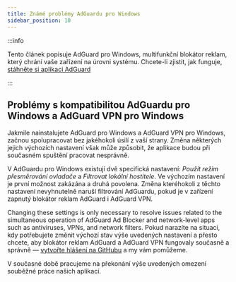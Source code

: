 ```yaml
---
title: Známé problémy AdGuardu pro Windows
sidebar_position: 10
---
```


:::info

Tento článek popisuje AdGuard pro Windows, multifunkční blokátor reklam, který chrání vaše zařízení na úrovni systému. Chcete-li zjistit, jak funguje, [stáhněte si aplikaci AdGuard](https://agrd.io/download-kb-adblock)

:::

## Problémy s kompatibilitou AdGuardu pro Windows a AdGuard VPN pro Windows

Jakmile nainstalujete AdGuard pro Windows a AdGuard VPN pro Windows, začnou spolupracovat bez jakéhokoli úsilí z vaší strany. Změna některých jejich výchozích nastavení však může způsobit, že aplikace budou při současném spuštění pracovat nesprávně.

V AdGuardu pro Windows existují dvě specifická nastavení: *Použít režim přesměrování ovladače* a *Filtrovat lokální hostitele*. Ve výchozím nastavení je první možnost zakázána a druhá povolena. Změna kteréhokoli z těchto nastavení nevyhnutelně naruší filtrování AdGuardu, pokud je v zařízení zapnutý blokátor reklam AdGuard i AdGuard VPN.

Changing these settings is only necessary to resolve issues related to the simultaneous operation of AdGuard Ad Blocker and network-level apps such as antiviruses, VPNs, and network filters. Pokud narazíte na situaci, kdy potřebujete změnit výchozí stav výše uvedených nastavení a přesto chcete, aby blokátor reklam AdGuard a AdGuard VPN fungovaly současně a správně — [vytvořte hlášení na GitHubu](https://github.com/AdguardTeam/AdguardForWindows/issues/new/choose) a my vám pomůžeme.

V současné době pracujeme na překonání výše uvedených omezení souběžné práce našich aplikací.
